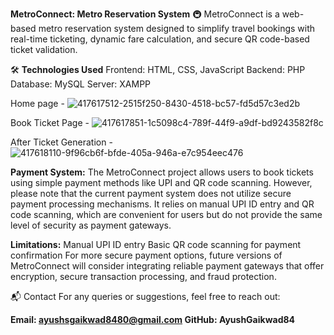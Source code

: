 **MetroConnect: Metro Reservation System** 🚇 MetroConnect is a web-based metro reservation system designed to simplify travel bookings with real-time ticketing, dynamic fare calculation, and secure QR code-based ticket validation.

🛠️ **Technologies Used** Frontend: HTML, CSS, JavaScript Backend: PHP Database: MySQL Server: XAMPP

Home page - ![417617512-2515f250-8430-4518-bc57-fd5d57c3ed2b](https://github.com/user-attachments/assets/2b84cac4-d87d-493e-bb76-5457821c8321)


Book Ticket Page - ![417617851-1c5098c4-789f-44f9-a9df-bd9243582f8c](https://github.com/user-attachments/assets/c7338ac6-5d04-4226-b36a-e84f0f9e0d4f)


After Ticket Generation - ![417618110-9f96cb6f-bfde-405a-946a-e7c954eec476](https://github.com/user-attachments/assets/9a013f3e-4042-4105-b030-2cc458c8902a)


**Payment System:**
The MetroConnect project allows users to book tickets using simple payment methods like UPI and QR code scanning. However, please note that the current payment system does not utilize secure payment processing mechanisms. It relies on manual UPI ID entry and QR code scanning, which are convenient for users but do not provide the same level of security as payment gateways.

**Limitations:**
Manual UPI ID entry
Basic QR code scanning for payment confirmation
For more secure payment options, future versions of MetroConnect will consider integrating reliable payment gateways that offer encryption, secure transaction processing, and fraud protection.

📬 Contact For any queries or suggestions, feel free to reach out: 

**Email: ayushsgaikwad8480@gmail.com 
GitHub: AyushGaikwad84**
